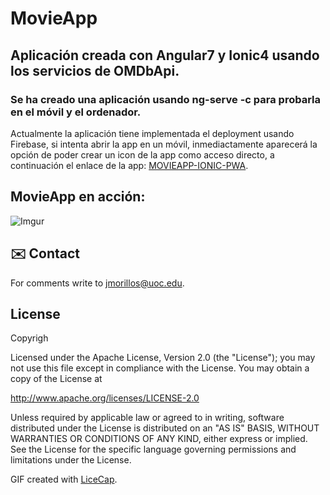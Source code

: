 # MovieApp
## Aplicación creada con Angular7 y Ionic4 usando los servicios de OMDbApi.

### Se ha creado una aplicación usando ng-serve -c para probarla en el móvil y el ordenador.

Actualmente la aplicación tiene implementada el deployment usando Firebase, si intenta abrir la app en un móvil, inmediactamente aparecerá la opción de poder crear un icon de la app como acceso directo, a continuación el enlace de la app:
[MOVIEAPP-IONIC-PWA](https://movie-pwa.firebaseapp.com/).

## MovieApp en acción:
![Imgur](https://i.imgur.com/CHVAd0f.gif)

## ✉️ Contact

For comments write to [jmorillos@uoc.edu](jmorillos@uoc.edu).

## License
Copyrigh

Licensed under the Apache License, Version 2.0 (the "License");
you may not use this file except in compliance with the License.
You may obtain a copy of the License at

http://www.apache.org/licenses/LICENSE-2.0

Unless required by applicable law or agreed to in writing, software
distributed under the License is distributed on an "AS IS" BASIS,
WITHOUT WARRANTIES OR CONDITIONS OF ANY KIND, either express or implied.
See the License for the specific language governing permissions and
limitations under the License.

GIF created with [LiceCap](http://www.cockos.com/licecap/).
